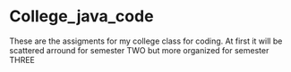 # College_java_code
These are the assigments for my college class for coding. At first it will be scattered arround for semester TWO but more organized for semester THREE
